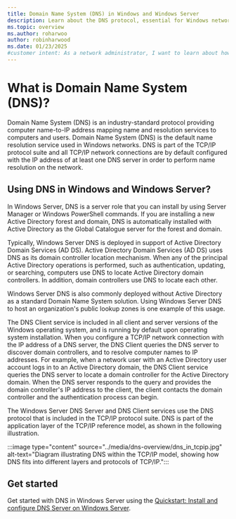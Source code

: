 ```yaml
---
title: Domain Name System (DNS) in Windows and Windows Server
description: Learn about the DNS protocol, essential for Windows networks and Active Directory operations for mapping computer names to IP addresses.
ms.topic: overview
ms.author: roharwoo
author: robinharwood
ms.date: 01/23/2025
#customer intent: As a network administrator, I want to learn about how DNS is used in Windows networks and Active Directory operations, so that I can understand how to configure and manage DNS in my organization.
---
```


# What is Domain Name System (DNS)?

Domain Name System (DNS) is an industry-standard protocol providing computer name-to-IP address mapping name and resolution services to computers and users. Domain Name System (DNS) is the default name resolution service used in Windows networks. DNS is part of the TCP/IP protocol suite and all TCP/IP network connections are by default configured with the IP address of at least one DNS server in order to perform name resolution on the network.

## Using DNS in Windows and Windows Server?

In Windows Server, DNS is a server role that you can install by using Server Manager or Windows PowerShell commands. If you are installing a new Active Directory forest and domain, DNS is automatically installed with Active Directory as the Global Catalogue server for the forest and domain.

Typically, Windows Server DNS is deployed in support of Active Directory Domain Services (AD DS). Active Directory Domain Services (AD DS) uses DNS as its domain controller location mechanism. When any of the principal Active Directory operations is performed, such as authentication, updating, or searching, computers use DNS to locate Active Directory domain controllers. In addition, domain controllers use DNS to locate each other.

Windows Server DNS is also commonly deployed without Active Directory as a standard Domain Name System solution. Using Windows Server DNS to host an organization's public lookup zones is one example of this usage.

The DNS Client service is included in all client and server versions of the Windows operating system, and is running by default upon operating system installation. When you configure a TCP/IP network connection with the IP address of a DNS server, the DNS Client queries the DNS server to discover domain controllers, and to resolve computer names to IP addresses. For example, when a network user with an Active Directory user account logs in to an Active Directory domain, the DNS Client service queries the DNS server to locate a domain controller for the Active Directory domain. When the DNS server responds to the query and provides the domain controller's IP address to the client, the client contacts the domain controller and the authentication process can begin.

The Windows Server DNS Server and DNS Client services use the DNS protocol that is included in the TCP/IP protocol suite. DNS is part of the application layer of the TCP/IP reference model, as shown in the following illustration.

:::image type="content" source="../media/dns-overview/dns_in_tcpip.jpg" alt-text="Diagram illustrating DNS within the TCP/IP model, showing how DNS fits into different layers and protocols of TCP/IP.":::

## Get started

Get started with DNS in Windows Server using the [Quickstart: Install and configure DNS Server on Windows Server](quickstart-install-configure-dns-server.md).

